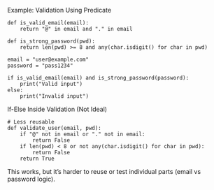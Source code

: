 

 Example: Validation Using Predicate
```
def is_valid_email(email):
    return "@" in email and "." in email

def is_strong_password(pwd):
    return len(pwd) >= 8 and any(char.isdigit() for char in pwd)

email = "user@example.com"
password = "pass1234"

if is_valid_email(email) and is_strong_password(password):
    print("Valid input")
else:
    print("Invalid input")

```

If-Else Inside Validation (Not Ideal)


```
# Less reusable
def validate_user(email, pwd):
    if "@" not in email or "." not in email:
        return False
    if len(pwd) < 8 or not any(char.isdigit() for char in pwd):
        return False
    return True
```
This works, but it’s harder to reuse or test individual parts (email vs password logic).
